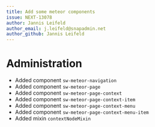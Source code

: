 ```yaml
---
title: Add some meteor components
issue: NEXT-13078
author: Jannis Leifeld
author_email: j.leifeld@snapadmin.net 
author_github: Jannis Leifeld
---
```

# Administration
* Added component `sw-meteor-navigation`
* Added component `sw-meteor-page`
* Added component `sw-meteor-page-context`
* Added component `sw-meteor-page-context-item`
* Added component `sw-meteor-page-context-menu`
* Added component `sw-meteor-page-context-menu-item`
* Added mixin `contextNodeMixin`
